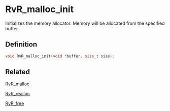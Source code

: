 # RvR_malloc_init

Initializes the memory allocator. Memory will be allocated from the specified buffer.

## Definition

```c
void RvR_malloc_init(void *buffer, size_t size);
```

## Related

[RvR_malloc](/rvr/rvr/malloc)

[RvR_realloc](/rvr/rvr/realloc)

[RvR_free](/rvr/rvr/free)
